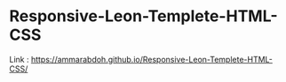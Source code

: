 # Responsive-Leon-Templete-HTML-CSS

Link : https://ammarabdoh.github.io/Responsive-Leon-Templete-HTML-CSS/

